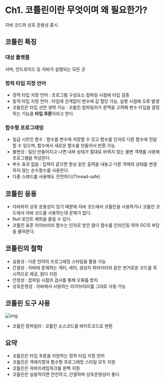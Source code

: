 # Ch1. 코틀린이란 무엇이며 왜 필요한가?
자바 코드와 상호 운용성 중시


## 코틀린 특징
### 대상 플랫폼
서버, 안드로이드 등 자바가 실행되는 모든 곳
### 정적 타입 지정 언어
- 정적 타입 지정 언어 : 프로그램 구성요소 컴파일 시점에 타입 검증
- 동적 타입 지정 언어 : 타입에 관계없이 변수에 값 할당 가능, 실행 시점에 오류 발생
- 코틀린은 타입 선언 생략 가능  : 코틀린 컴파일러가 문맥을 고려해 변수 타입을 결정하는 기능을 **타입 추론**이라고 한다.

### 함수형  프로그래밍
- 일급 시민인 함수 : 함수를 변수에 저장할 수 있고 함수를 인자로 다른 함수에 전달할 수 있으며, 함수에서 새로운 함수를 만들어서 반환 가능
- 불변성 : 일단 만들어지고 나면 내부 상태가 절대로 바뀌지 않는 불변 객체를 사용해 프로그램을 작성한다.
- 부수 효과 없음 : 입력이 같으면 항상 같은 출력을 내놓고 다른 객체의 상태를 변경하지 않는 순수함수를 사용한다.
- 다중 스레드를 사용해도 안전하다(Thread-safe)

## 코틀린 응용
- 자바와의 상호 운용성이 있기 때문에 자바 코드에서 코틀린을 사용하거나 코틀린 코드에서 자바 코드를 사용하는데 문제가 없다.
- Null 포인트 예외을 줄일 수 있다.
- 코틀린 표준 라이브러리 함수는 인자로 받은 람다 함수를 인라인링 하여 GC의 부담을 줄여준다.

## 코틀린의 철학
- 실용성 : 다른 언어의 프로그래밍 스타일을 활용 가능
- 간결성 : 자바에 존재하는 게터, 세터, 생성자 파라미터와 같은 번거로운 코드를 묵시적으로 제공, 람다 지원
- 안정성 : 컴파일 시점의 검사를 통해 오류를 방지
- 상호운영성 : 자바에서 사용하는 라이브러리를 그대로 사용 가능

## 코틀린 도구 사용
 ![img](https://velog.velcdn.com/images/chc0331/post/91d06c76-7f42-4d91-9fd0-b0bc24a5dac5/image.png)
- 코틀린 컴파일러 : 코틀린 소스코드를 바이트코드로 변환

## 요약
- 코틀린은 타입 추론을 지원하는 정작 타입 지정 언어
- 코틀린은 객체지향과 함수형 프로그래밍 스타일 모두 지원
- 코틀린은 자바프레임워크를 완벽 지원
- 코틀린은 실용적이면 안전하고, 간결하며 상호운영성이 좋다.

